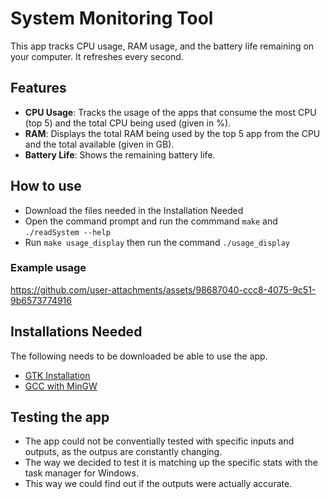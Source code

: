 # System Monitoring Tool
This app tracks CPU usage, RAM usage, and the battery life remaining on your computer. It refreshes every second.

## Features
- **CPU Usage**: Tracks the usage of the apps that consume the most CPU (top 5) and the total CPU being used (given in %).
- **RAM**: Displays the total RAM being used by the top 5 app from the CPU and the total available (given in GB).
- **Battery Life**: Shows the remaining battery life.

## How to use
- Download the files needed in the Installation Needed
- Open the command prompt and run the commmand `make` and `./readSystem --help`
- Run `make usage_display` then run the command `./usage_display`
  
### Example usage
https://github.com/user-attachments/assets/98687040-ccc8-4075-9c51-9b6573774916

## Installations Needed
The following needs to be downloaded be able to use the app. 
- [GTK Installation](https://www.gtk.org/docs/installations/windows#using-gtk-from-msys2-packages)
- [GCC with MinGW](https://code.visualstudio.com/docs/cpp/config-mingw)

## Testing the app
- The app could not be conventially tested with specific inputs and outputs, as the outpus are constantly changing.
- The way we decided to test it is matching up the specific stats with the task manager for Windows. 
- This way we could find out if the outputs were actually accurate.

